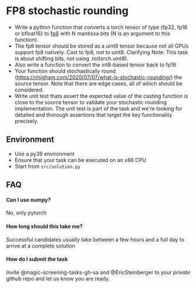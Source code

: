 # FP8 stochastic rounding

- Write a python function that converts a torch tensor of type {fp32, fp16 or bfloat16}
  to [fp8](https://lambdalabs.com/blog/nvidia-hopper-h100-and-fp8-support) with N mantissa bits (N is an argument to
  this function).
- The fp8 tensor should be stored as a uint8 tensor because not all GPUs support fp8 natively. Cast to fp8, not to
  uint8. Clarifying Note: This task is about shifting bits, not using .to(torch.uint8).
- Also write a function to convert the int8-based tensor back to fp16
- Your function should stochastically round (https://nhigham.com/2020/07/07/what-is-stochastic-rounding/) the source
  tensor. Note that there are edge cases, all of which should be considered.
- Write unit test thats assert the expected value of the casting function is close to the source tensor to validate
  your stochastic rounding implementation. The unit test is part of the task and we're looking for detailed and thorough assertions
  that target the key functionality precisely.

## Environment
- Use a py39 environment
- Ensure that your task can be executed on an x86 CPU
- Start from `src/solution.py`

## FAQ

#### Can I use numpy?
No, only pytorch

#### How long should this take me?
Successful candidates usually take between a few hours and a full day to arrive at a complete solution

#### How do I submit the task
Invite @magic-screening-tasks-gh-sa and @EricSteinberger to your _private_ github repo and let us know you are ready.
